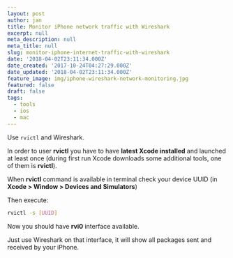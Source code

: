 ```yaml
---
layout: post
author: jan
title: Monitor iPhone network traffic with Wireshark
excerpt: null
meta_description: null
meta_title: null
slug: monitor-iphone-internet-traffic-with-wireshark
date: '2018-04-02T23:11:34.000Z'
date_created: '2017-10-24T04:27:29.000Z'
date_updated: '2018-04-02T23:11:34.000Z'
feature_image: img/iphone-wireshark-network-monitoring.jpg
featured: false
draft: false
tags:
  - tools
  - ios
  - mac
---
```

Use `rvictl` and Wireshark.

In order to user **rvictl** you have to have **latest Xcode installed** and launched at least once (during first run Xcode downloads some additional tools, one of them is **rvictl**).

When **rvictl** command is available in terminal check your device UUID (in **Xcode > Window > Devices and Simulators**)

Then execute:

```bash
rvictl -s [UUID]
```

Now you should have **rvi0** interface available.

Just use Wireshark on that interface, it will show all packages sent and received by your iPhone.
